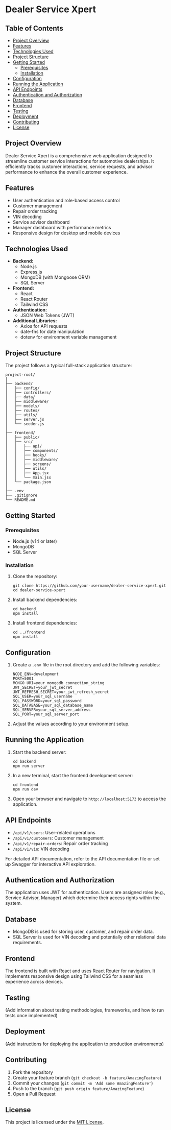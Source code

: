 # Dealer Service Xpert

## Table of Contents
- [Project Overview](#project-overview)
- [Features](#features)
- [Technologies Used](#technologies-used)
- [Project Structure](#project-structure)
- [Getting Started](#getting-started)
  - [Prerequisites](#prerequisites)
  - [Installation](#installation)
- [Configuration](#configuration)
- [Running the Application](#running-the-application)
- [API Endpoints](#api-endpoints)
- [Authentication and Authorization](#authentication-and-authorization)
- [Database](#database)
- [Frontend](#frontend)
- [Testing](#testing)
- [Deployment](#deployment)
- [Contributing](#contributing)
- [License](#license)

## Project Overview

Dealer Service Xpert is a comprehensive web application designed to streamline customer service interactions for automotive dealerships. It efficiently tracks customer interactions, service requests, and advisor performance to enhance the overall customer experience.

## Features

- User authentication and role-based access control
- Customer management
- Repair order tracking
- VIN decoding
- Service advisor dashboard
- Manager dashboard with performance metrics
- Responsive design for desktop and mobile devices

## Technologies Used

- **Backend:**
  - Node.js
  - Express.js
  - MongoDB (with Mongoose ORM)
  - SQL Server
- **Frontend:**
  - React
  - React Router
  - Tailwind CSS
- **Authentication:**
  - JSON Web Tokens (JWT)
- **Additional Libraries:**
  - Axios for API requests
  - date-fns for date manipulation
  - dotenv for environment variable management

## Project Structure

The project follows a typical full-stack application structure:

```
project-root/
│
├── backend/
│   ├── config/
│   ├── controllers/
│   ├── data/
│   ├── middleware/
│   ├── models/
│   ├── routes/
│   ├── utils/
│   ├── server.js
│   └── seeder.js
│
├── frontend/
│   ├── public/
│   ├── src/
│   │   ├── api/
│   │   ├── components/
│   │   ├── hooks/
│   │   ├── middleware/
│   │   ├── screens/
│   │   ├── utils/
│   │   ├── App.jsx
│   │   └── main.jsx
│   └── package.json
│
├── .env
├── .gitignore
└── README.md
```

## Getting Started

### Prerequisites

- Node.js (v14 or later)
- MongoDB
- SQL Server

### Installation

1. Clone the repository:
   ```
   git clone https://github.com/your-username/dealer-service-xpert.git
   cd dealer-service-xpert
   ```

2. Install backend dependencies:
   ```
   cd backend
   npm install
   ```

3. Install frontend dependencies:
   ```
   cd ../frontend
   npm install
   ```

## Configuration

1. Create a `.env` file in the root directory and add the following variables:
   ```
   NODE_ENV=development
   PORT=5001
   MONGO_URI=your_mongodb_connection_string
   JWT_SECRET=your_jwt_secret
   JWT_REFRESH_SECRET=your_jwt_refresh_secret
   SQL_USER=your_sql_username
   SQL_PASSWORD=your_sql_password
   SQL_DATABASE=your_sql_database_name
   SQL_SERVER=your_sql_server_address
   SQL_PORT=your_sql_server_port
   ```

2. Adjust the values according to your environment setup.

## Running the Application

1. Start the backend server:
   ```
   cd backend
   npm run server
   ```

2. In a new terminal, start the frontend development server:
   ```
   cd frontend
   npm run dev
   ```

3. Open your browser and navigate to `http://localhost:5173` to access the application.

## API Endpoints

- `/api/v1/users`: User-related operations
- `/api/v1/customers`: Customer management
- `/api/v1/repair-orders`: Repair order tracking
- `/api/v1/vin`: VIN decoding

For detailed API documentation, refer to the API documentation file or set up Swagger for interactive API exploration.

## Authentication and Authorization

The application uses JWT for authentication. Users are assigned roles (e.g., Service Advisor, Manager) which determine their access rights within the system.

## Database

- MongoDB is used for storing user, customer, and repair order data.
- SQL Server is used for VIN decoding and potentially other relational data requirements.

## Frontend

The frontend is built with React and uses React Router for navigation. It implements responsive design using Tailwind CSS for a seamless experience across devices.

## Testing

(Add information about testing methodologies, frameworks, and how to run tests once implemented)

## Deployment

(Add instructions for deploying the application to production environments)

## Contributing

1. Fork the repository
2. Create your feature branch (`git checkout -b feature/AmazingFeature`)
3. Commit your changes (`git commit -m 'Add some AmazingFeature'`)
4. Push to the branch (`git push origin feature/AmazingFeature`)
5. Open a Pull Request

## License

This project is licensed under the [MIT License](LICENSE).
